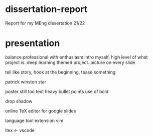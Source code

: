 # dissertation-report
Report for my MEng dissertation 21/22

# presentation

balance professional with enthusiasm
intro myself, high level of what project is. deep learning themed project.
picture on every slide

tell like story, hook at the beginning, tease something


patrick winston star

poster still too text heavy
bullet points
use of bold

drop shadow

online TeX editor for google slides

language tool extension vim

ltex <- vscode
